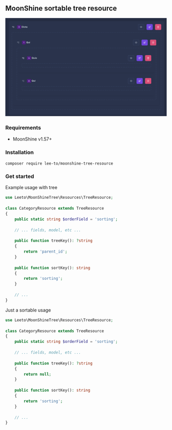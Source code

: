 ## MoonShine sortable tree resource

<p align="center">
<a href="https://moonshine.cutcode.dev" target="_blank">
<img src="https://github.com/lee-to/moonshine-tree-resource/blob/master/art/screenshot.png">
</a>
</p>

### Requirements

- MoonShine v1.57+

### Installation

```shell
composer require lee-to/moonshine-tree-resource
```

### Get started

Example usage with tree

```php
use Leeto\MoonShineTree\Resources\TreeResource;

class CategoryResource extends TreeResource
{
    public static string $orderField = 'sorting';

    // ... fields, model, etc ...

    public function treeKey(): ?string
    {
        return 'parent_id';
    }

    public function sortKey(): string
    {
        return 'sorting';
    }

    // ...
}
```

Just a sortable usage

```php
use Leeto\MoonShineTree\Resources\TreeResource;

class CategoryResource extends TreeResource
{
    public static string $orderField = 'sorting';

    // ... fields, model, etc ...

    public function treeKey(): ?string
    {
        return null;
    }

    public function sortKey(): string
    {
        return 'sorting';
    }

    // ...
}
```
